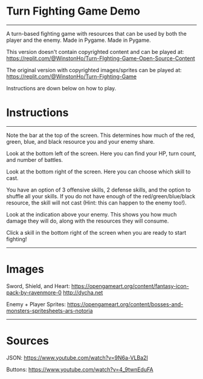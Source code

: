 # Turn Fighting Game Demo
___________________________________________________

A turn-based fighting game with resources that can be used by both the player and the enemy. Made in Pygame.
Made in Pygame.

This version doesn't contain copyrighted content and can be played at: https://replit.com/@WinstonHo/Turn-FIghting-Game-Open-Source-Content

The original version with copyrighted images/sprites can be played at: https://replit.com/@WinstonHo/Turn-Fighting-Game


Instructions are down below on how to play.

# Instructions
___________________________________________________
  Note the bar at the top of the screen. This determines how much of the red, green, blue, and black resource you and your enemy share.
  
  Look at the bottom left of the screen. Here you can find your HP, turn count, and number of battles.
  
  Look at the bottom right of the screen. Here you can choose which skill to cast. 

  You have an option of 3 offensive skills, 2 defense skills, and the option to shuffle all your skills. If you do not have enough of the red/green/blue/black resource, the skill will not cast (Hint: this can happen to the enemy too!). 

  Look at the indication above your enemy. This shows you how much damage they will do, along with the resources they will consume.

  Click a skill in the bottom right of the screen when you are ready to start fighting!
___________________________________________________

# Images

  Sword, Shield, and Heart:
  https://opengameart.org/content/fantasy-icon-pack-by-ravenmore-0
  http://dycha.net

  Enemy + Player Sprites: 
  https://opengameart.org/content/bosses-and-monsters-spritesheets-ars-notoria
___________________________________________________

# Sources

  JSON:
  https://www.youtube.com/watch?v=9N6a-VLBa2I

  Buttons:
  https://www.youtube.com/watch?v=4_9twnEduFA
